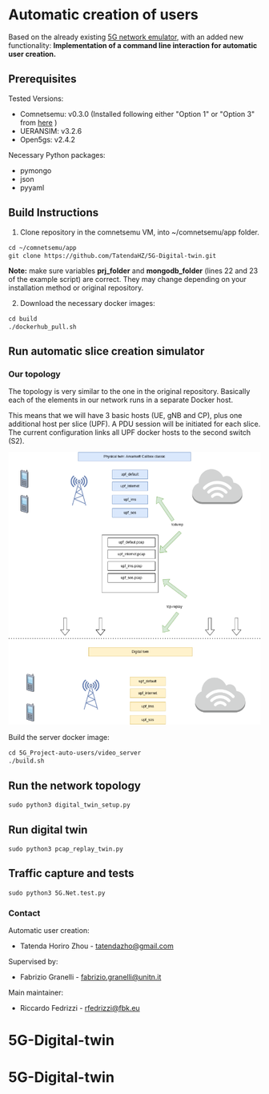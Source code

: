 # Automatic creation of users 
Based on the already existing [5G network emulator](https://github.com/fabrizio-granelli/comnetsemu_5Gnet), with an added new functionality:
**Implementation of a command line interaction for automatic user creation.** 

## Prerequisites

Tested Versions:
- Comnetsemu: v0.3.0 (Installed following either "Option 1" or "Option 3" from [here](https://git.comnets.net/public-repo/comnetsemu) )
- UERANSIM: v3.2.6
- Open5gs: v2.4.2

Necessary Python packages:
- pymongo
- json
- pyyaml

## Build Instructions

1. Clone repository in the comnetsemu VM, into ~/comnetsemu/app folder.
```
cd ~/comnetsemu/app 
git clone https://github.com/TatendaHZ/5G-Digital-twin.git
```
**Note:** make sure variables **prj_folder** and **mongodb_folder** (lines 22 and 23 of the example script) are correct. They may change depending on your installation method or original repository.

2. Download the necessary docker images:

```
cd build
./dockerhub_pull.sh
```


## Run automatic slice creation simulator

### Our topology
The topology is very similar to the one in the original repository. Basically each of the elements in our network runs in a separate Docker host.

This means that we will have 3 basic hosts (UE, gNB and CP), plus one additional host per slice (UPF).
A PDU session will be initiated for each slice.
The current configuration links all UPF docker hosts to the second switch (S2). 

<img src="./images/digit.drawio.png" title="./images/digit.drawio.png" width=1000px></img>


Build the server docker image:

```
cd 5G_Project-auto-users/video_server
./build.sh
```

## Run the network topology

```
sudo python3 digital_twin_setup.py
```

## Run digital twin

```
sudo python3 pcap_replay_twin.py

```

## Traffic capture and  tests


```
sudo python3 5G.Net.test.py
```



### Contact

Automatic user creation: 
- Tatenda Horiro Zhou - tatendazho@gmail.com

Supervised by: 
- Fabrizio Granelli - fabrizio.granelli@unitn.it

Main maintainer:
- Riccardo Fedrizzi - rfedrizzi@fbk.eu




# 5G-Digital-twin
# 5G-Digital-twin

